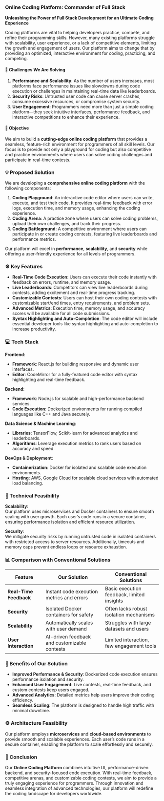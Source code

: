 ### Online Coding Platform: Commander of Full Stack  
**Unleashing the Power of Full Stack Development for an Ultimate Coding Experience**  

Coding platforms are vital to helping developers practice, compete, and refine their programming skills. However, many existing platforms struggle with scalability, user experience, or a lack of competitive elements, limiting the growth and engagement of users. Our platform aims to change that by providing an optimized, interactive environment for coding, practicing, and competing.

#### 🚫 Challenges We Are Solving
1. **Performance and Scalability**: As the number of users increases, most platforms face performance issues like slowdowns during code execution or challenges in maintaining real-time data like leaderboards.
2. **Security Risks**: Untrusted user code can cause server crashes, consume excessive resources, or compromise system security.
3. **User Engagement**: Programmers need more than just a simple coding platform—they seek intuitive interfaces, performance feedback, and interactive competitions to enhance their experience.

#### 🎯 Objective  
We aim to build a **cutting-edge online coding platform** that provides a seamless, feature-rich environment for programmers of all skill levels. Our focus is to provide not only a playground for coding but also competitive and practice environments where users can solve coding challenges and participate in real-time contests.  

### 💡 Proposed Solution  
We are developing a **comprehensive online coding platform** with the following components:

1. **Coding Playground**: An interactive code editor where users can write, execute, and test their code. It provides real-time feedback with error logs, execution time, and memory usage, enhancing the coding experience.
2. **Coding Arena**: A practice zone where users can solve coding problems, upload their own challenges, and track their progress.
3. **Coding Battleground**: A competitive environment where users can participate in or create coding contests, featuring live leaderboards and performance metrics.

Our platform will excel in **performance**, **scalability**, and **security** while offering a user-friendly experience for all levels of programmers.  

### ⚙️ Key Features
- **Real-Time Code Execution**: Users can execute their code instantly with feedback on errors, runtime, and memory usage.
- **Live Leaderboards**: Competitors can view live leaderboards during contests, adding excitement and real-time progress tracking.
- **Customizable Contests**: Users can host their own coding contests with customizable start/end times, entry requirements, and problem sets.
- **Advanced Metrics**: Execution time, memory usage, and accuracy scores will be available for all code submissions.
- **Syntax Highlighting and Auto-Completion**: The code editor will include essential developer tools like syntax highlighting and auto-completion to increase productivity.

### 💻 Tech Stack  
**Frontend**:  
- **Framework**: React.js for building responsive and dynamic user interfaces.
- **Editor**: CodeMirror for a fully-featured code editor with syntax highlighting and real-time feedback.  

**Backend**:  
- **Framework**: Node.js for scalable and high-performance backend services.  
- **Code Execution**: Dockerized environments for running compiled languages like C++ and Java securely.  

**Data Science & Machine Learning**:  
- **Libraries**: TensorFlow, Scikit-learn for advanced analytics and leaderboards.  
- **Algorithms**: Leverage execution metrics to rank users based on accuracy and speed.  

**DevOps & Deployment**:  
- **Containerization**: Docker for isolated and scalable code execution environments.  
- **Hosting**: AWS, Google Cloud for scalable cloud services with automated load balancing.  

### 🔧 Technical Feasibility  
**Scalability**:  
Our platform uses microservices and Docker containers to ensure smooth scaling with user growth. Each user’s code runs in a secure container, ensuring performance isolation and efficient resource utilization.  

**Security**:  
We mitigate security risks by running untrusted code in isolated containers with restricted access to server resources. Additionally, timeouts and memory caps prevent endless loops or resource exhaustion.  

### 📊 Comparison with Conventional Solutions  
| **Feature**                | **Our Solution**                        | **Conventional Solutions**                 |  
|----------------------------|-----------------------------------------|--------------------------------------------|  
| **Real-Time Feedback**      | Instant code execution metrics and errors | Basic execution feedback, limited insights |  
| **Security**                | Isolated Docker containers for safety    | Often lacks robust isolation mechanisms    |  
| **Scalability**             | Automatically scales with user demand    | Struggles with large datasets and users    |  
| **User Interaction**        | AI-driven feedback and customizable contests | Limited interaction, few engagement tools  |  

### 🌟 Benefits of Our Solution  
- **Improved Performance & Security**: Dockerized code execution ensures performance isolation and security.
- **Enhanced User Engagement**: Live contests, real-time feedback, and custom contests keep users engaged.
- **Advanced Analytics**: Detailed metrics help users improve their coding efficiency.
- **Seamless Scaling**: The platform is designed to handle high traffic with minimal downtime.

### ⚙️ Architecture Feasibility  
Our platform employs **microservices** and **cloud-based environments** to provide smooth and scalable experiences. Each user’s code runs in a secure container, enabling the platform to scale effortlessly and securely.

### 🚀 Conclusion  
Our **Online Coding Platform** combines intuitive UI, performance-driven backend, and security-focused code execution. With real-time feedback, competitive arenas, and customizable coding contests, we aim to provide a truly engaging experience for programmers. Through innovation and seamless integration of advanced technologies, our platform will redefine the coding landscape for developers worldwide.
